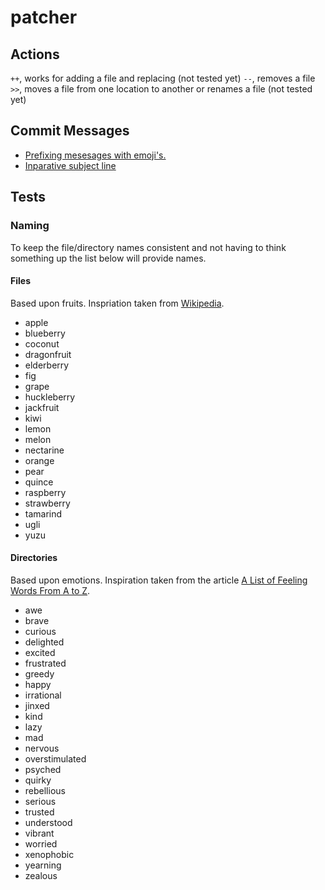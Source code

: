 # patcher

## Actions
`++`, works for adding a file and replacing (not tested yet)
`--`, removes a file
`>>`, moves a file from one location to another or renames a file (not tested yet)

## Commit Messages
* [Prefixing mesesages with emoji's.](https://gitmoji.carloscuesta.me/)
* [Inparative subject line](https://chris.beams.io/posts/git-commit/#imperative)

## Tests
### Naming
To keep the file/directory names consistent and not having to think something up the list below will provide names.

#### Files
Based upon fruits. Inspriation taken from [Wikipedia](https://simple.wikipedia.org/wiki/List_of_fruits).
* apple
* blueberry
* coconut
* dragonfruit
* elderberry
* fig
* grape
* huckleberry
* jackfruit
* kiwi
* lemon
* melon
* nectarine
* orange
* pear
* quince
* raspberry
* strawberry
* tamarind
* ugli
* yuzu


#### Directories
Based upon emotions. Inspiration taken from the article [A List of Feeling Words From A to Z](https://www.thespruce.com/feelings-words-from-a-to-z-2086647).
* awe
* brave
* curious
* delighted
* excited
* frustrated
* greedy
* happy
* irrational
* jinxed
* kind
* lazy
* mad
* nervous
* overstimulated
* psyched
* quirky
* rebellious
* serious
* trusted
* understood
* vibrant
* worried
* xenophobic
* yearning
* zealous
